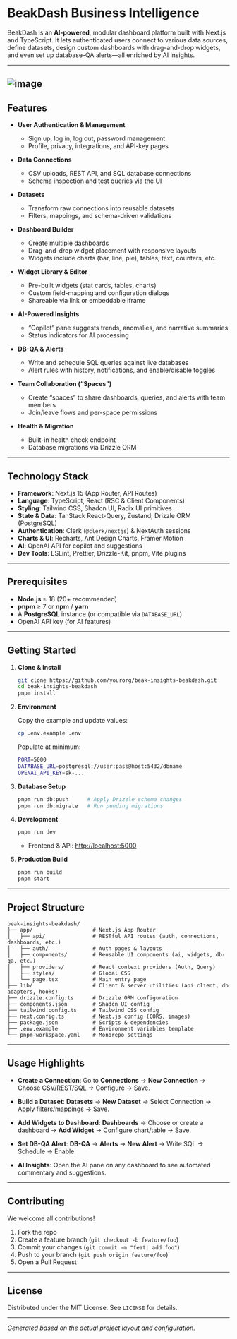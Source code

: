 # BeakDash Business Intelligence

BeakDash is an **AI-powered**, modular dashboard platform built with Next.js and TypeScript. It lets authenticated users connect to various data sources, define datasets, design custom dashboards with drag-and-drop widgets, and even set up database-QA alerts—all enriched by AI insights.

---
![image](https://github.com/user-attachments/assets/db17dcfa-37d3-4b48-a545-415eb736d9bc)
---

## Features

* **User Authentication & Management**

  * Sign up, log in, log out, password management
  * Profile, privacy, integrations, and API-key pages

* **Data Connections**

  * CSV uploads, REST API, and SQL database connections
  * Schema inspection and test queries via the UI

* **Datasets**

  * Transform raw connections into reusable datasets
  * Filters, mappings, and schema-driven validations

* **Dashboard Builder**

  * Create multiple dashboards
  * Drag-and-drop widget placement with responsive layouts
  * Widgets include charts (bar, line, pie), tables, text, counters, etc.

* **Widget Library & Editor**

  * Pre-built widgets (stat cards, tables, charts)
  * Custom field-mapping and configuration dialogs
  * Shareable via link or embeddable iframe

* **AI-Powered Insights**

  * “Copilot” pane suggests trends, anomalies, and narrative summaries
  * Status indicators for AI processing

* **DB-QA & Alerts**

  * Write and schedule SQL queries against live databases
  * Alert rules with history, notifications, and enable/disable toggles

* **Team Collaboration (“Spaces”)**

  * Create “spaces” to share dashboards, queries, and alerts with team members
  * Join/leave flows and per-space permissions

* **Health & Migration**

  * Built-in health check endpoint
  * Database migrations via Drizzle ORM

---

## Technology Stack

* **Framework**: Next.js 15 (App Router, API Routes)
* **Language**: TypeScript, React (RSC & Client Components)
* **Styling**: Tailwind CSS, Shadcn UI, Radix UI primitives
* **State & Data**: TanStack React-Query, Zustand, Drizzle ORM (PostgreSQL)
* **Authentication**: Clerk (`@clerk/nextjs`) & NextAuth sessions
* **Charts & UI**: Recharts, Ant Design Charts, Framer Motion
* **AI**: OpenAI API for copilot and suggestions
* **Dev Tools**: ESLint, Prettier, Drizzle-Kit, pnpm, Vite plugins

---

## Prerequisites

* **Node.js** ≥ 18 (20+ recommended)
* **pnpm** ≥ 7 or **npm** / **yarn**
* A **PostgreSQL** instance (or compatible via `DATABASE_URL`)
* OpenAI API key (for AI features)

---

## Getting Started

1. **Clone & Install**

   ```bash
   git clone https://github.com/yourorg/beak-insights-beakdash.git
   cd beak-insights-beakdash
   pnpm install
   ```

2. **Environment**

   Copy the example and update values:

   ```bash
   cp .env.example .env
   ```

   Populate at minimum:

   ```bash
   PORT=5000
   DATABASE_URL=postgresql://user:pass@host:5432/dbname
   OPENAI_API_KEY=sk-...
   ```



3. **Database Setup**

   ```bash
   pnpm run db:push      # Apply Drizzle schema changes
   pnpm run db:migrate   # Run pending migrations
   ```

4. **Development**

   ```bash
   pnpm run dev
   ```

   * Frontend & API: [http://localhost:5000](http://localhost:5000)


5. **Production Build**

   ```bash
   pnpm run build
   pnpm start
   ```

---

## Project Structure

```
beak-insights-beakdash/
├── app/                   # Next.js App Router
│   ├── api/               # RESTful API routes (auth, connections, dashboards, etc.)
│   ├── auth/              # Auth pages & layouts
│   ├── components/        # Reusable UI components (ai, widgets, db-qa, etc.)
│   ├── providers/         # React context providers (Auth, Query)
│   ├── styles/            # Global CSS
│   └── page.tsx           # Main entry page
├── lib/                   # Client & server utilities (api client, db adapters, hooks)
├── drizzle.config.ts      # Drizzle ORM configuration
├── components.json        # Shadcn UI config
├── tailwind.config.ts     # Tailwind CSS config
├── next.config.ts         # Next.js config (CORS, images)
├── package.json           # Scripts & dependencies
├── .env.example           # Environment variables template
└── pnpm-workspace.yaml    # Monorepo settings
```



---

## Usage Highlights

* **Create a Connection**:
  Go to **Connections** → **New Connection** → Choose CSV/REST/SQL → Configure → Save.

* **Build a Dataset**:
  **Datasets** → **New Dataset** → Select Connection → Apply filters/mappings → Save.

* **Add Widgets to Dashboard**:
  **Dashboards** → Choose or create a dashboard → **Add Widget** → Configure chart/table → Save.

* **Set DB-QA Alert**:
  **DB-QA** → **Alerts** → **New Alert** → Write SQL → Schedule → Enable.

* **AI Insights**:
  Open the AI pane on any dashboard to see automated commentary and suggestions.

---

## Contributing

We welcome all contributions!

1. Fork the repo
2. Create a feature branch (`git checkout -b feature/foo`)
3. Commit your changes (`git commit -m "feat: add foo"`)
4. Push to your branch (`git push origin feature/foo`)
5. Open a Pull Request

---

## License

Distributed under the MIT License. See `LICENSE` for details.

---

*Generated based on the actual project layout and configuration.*
